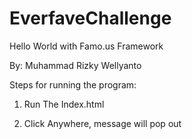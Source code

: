 # EverfaveChallenge

Hello World with Famo.us Framework

By: Muhammad Rizky Wellyanto

Steps for running the program:

1. Run The Index.html

2. Click Anywhere, message will pop out

